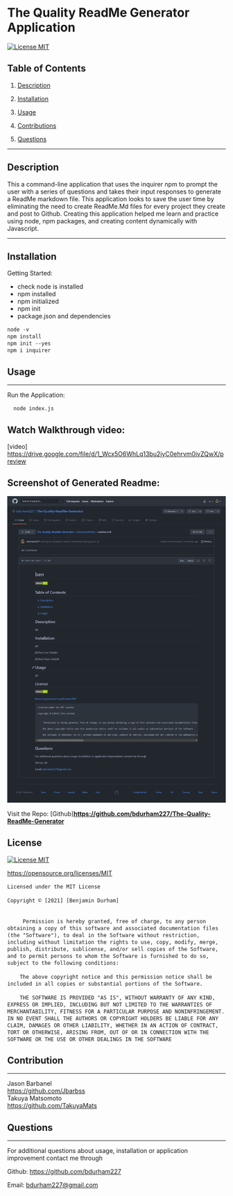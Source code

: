 # The Quality ReadMe Generator Application


[![License MIT](https://img.shields.io/apm/l/pack)](https://spdx.org/licenses/MIT.html)
 ## Table of Contents
1. [Description](#description)

2. [Installation](#installation)

3. [Usage](#usage)

4. [Contributions](#contributions)

5. [Questions](#questions)

-----

## Description
 This a command-line application that uses the inquirer npm to prompt the user with a series of questions and takes their input responses to generate a ReadMe markdown file. This application looks to save the user time by eliminating the need to create ReadMe.Md files for every project they create and post to Github. Creating this application helped me learn and practice using node, npm packages, and creating content dynamically with Javascript.

 -----

 ## Installation
 

   Getting Started:
   * check node is installed
   * npm installed
   * npm initialized
   * npm init
   * package.json and dependencies
  
    node -v
    npm install
    npm init --yes
    npm i inquirer



  



 ## Usage

 ---

 Run the Application:
 


      node index.js
   
Watch Walkthrough video: 
--
[video] https://drive.google.com/file/d/1_Wcx5O6WhLq13bu2jyC0ehrvm0ivZQwX/preview 



Screenshot of Generated Readme:
--
![Screenshot](images/readmegenscreenshot.png)



Visit the Repo: 
[Github]**<https://github.com/bdurham227/The-Quality-ReadMe-Generator>**

   







 ## License
 
[![License MIT](https://img.shields.io/apm/l/pack)](https://spdx.org/licenses/MIT.html)

   https://opensource.org/licenses/MIT

    Licensed under the MIT License

    Copyright © [2021] [Benjamin Durham]
    

         Permission is hereby granted, free of charge, to any person obtaining a copy of this software and associated documentation files (the "Software"), to deal in the Software without restriction, including without limitation the rights to use, copy, modify, merge, publish, distribute, sublicense, and/or sell copies of the Software, and to permit persons to whom the Software is furnished to do so, subject to the following conditions:
        
        The above copyright notice and this permission notice shall be included in all copies or substantial portions of the Software.
        
        THE SOFTWARE IS PROVIDED "AS IS", WITHOUT WARRANTY OF ANY KIND, EXPRESS OR IMPLIED, INCLUDING BUT NOT LIMITED TO THE WARRANTIES OF MERCHANTABILITY, FITNESS FOR A PARTICULAR PURPOSE AND NONINFRINGEMENT. IN NO EVENT SHALL THE AUTHORS OR COPYRIGHT HOLDERS BE LIABLE FOR ANY CLAIM, DAMAGES OR OTHER LIABILITY, WHETHER IN AN ACTION OF CONTRACT, TORT OR OTHERWISE, ARISING FROM, OUT OF OR IN CONNECTION WITH THE SOFTWARE OR THE USE OR OTHER DEALINGS IN THE SOFTWARE

## Contribution
---

Jason Barbanel 
<br>
https://github.com/Jbarbss
<br>
Takuya Matsomoto
<br>
https://github.com/TakuyaMats



 ## Questions
 ---
 For additional questions about usage, installation or application improvement contact me through

Github: https://github.com/bdurham227

Email: bdurham227@gmail.com